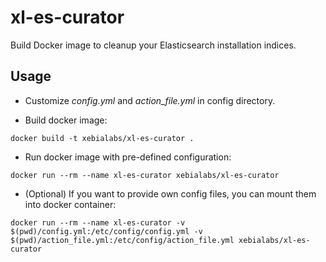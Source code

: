 # xl-es-curator
Build Docker image to cleanup your Elasticsearch installation indices.

## Usage
* Customize *config.yml* and *action_file.yml* in config directory. 

* Build docker image:
```
docker build -t xebialabs/xl-es-curator .
```
* Run docker image with pre-defined configuration:
```
docker run --rm --name xl-es-curator xebialabs/xl-es-curator
```  
* (Optional) If you want to provide own config files, you can mount them into docker container:
```
docker run --rm --name xl-es-curator -v $(pwd)/config.yml:/etc/config/config.yml -v $(pwd)/action_file.yml:/etc/config/action_file.yml xebialabs/xl-es-curator
```  

